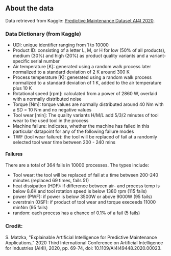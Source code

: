 ## About the data

Data retrieved from Kaggle: [Predictive Maintenance Dataset AI4I 2020](https://www.kaggle.com/datasets/stephanmatzka/predictive-maintenance-dataset-ai4i-2020/).

### Data Dictionary (from Kaggle)
- UDI: unique identifier ranging from 1 to 10000
- Product ID: consisting of a letter L, M, or H for low (50% of all products), medium (30%) and high (20%) as product quality variants and a variant-specific serial number
- Air temperature [K]: generated using a random walk process later normalized to a standard deviation of 2 K around 300 K
- Process temperature [K]: generated using a random walk process normalized to a standard deviation of 1 K, added to the air temperature plus 10 K
- Rotational speed [rpm]: calculated from a power of 2860 W, overlaid with a normally distributed noise
- Torque [Nm]: torque values are normally distributed around 40 Nm with a SD = 10 Nm and no negative values
- Tool wear [min]: The quality variants H/M/L add 5/3/2 minutes of tool wear to the used tool in the process
- Machine failure: indicates, whether the machine has failed in this particular datapoint for any of the following failure modes
- TWF (tool wear failure): the tool will be replaced of fail at a randomly selected tool wear time between 200 - 240 mins

#### Failures
There are a total of 364 fails in 10000 processes. The types include:

- Tool wear: the tool will be replaced of fail at a time between 200-240 minutes (replaced 69 times, fails 51)
- heat dissipation (HDF): if difference between air- and process temp is below 8.6K and tool rotation speed is below 1380 rpm (115 fails)
- power (PWF): if power is below 3500W or above 9000W (95 fails)
- overstrain (OSF): if product of tool wear and torque execeeds 11000 minNm (95 fails)
- random: each process has a chance of 0.1% of a fail (5 fails)


### Credit:
S. Matzka, "Explainable Artificial Intelligence for Predictive Maintenance Applications," 2020 Third International Conference on Artificial Intelligence for Industries (AI4I), 2020, pp. 69-74, doi: 10.1109/AI4I49448.2020.00023.
